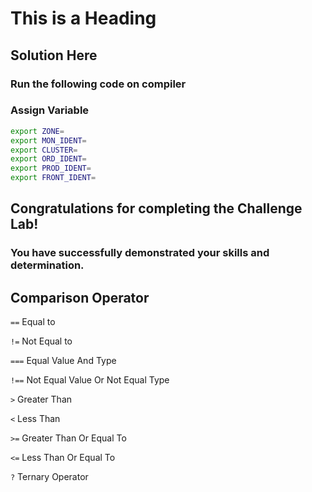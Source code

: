 # This is a Heading

## Solution Here

### Run the following code on compiler

### Assign Variable
```bash
export ZONE=
export MON_IDENT=
export CLUSTER=
export ORD_IDENT=
export PROD_IDENT=
export FRONT_IDENT=
```
## Congratulations  for completing the Challenge Lab!

### You have successfully demonstrated your skills and determination.


## Comparison Operator
```==``` Equal to

```!=``` Not Equal to

```===``` Equal Value And Type

```!==``` Not Equal Value Or Not Equal Type

```>``` Greater Than

```<``` Less Than

```>=``` Greater Than Or Equal To

```<=``` Less Than Or Equal To

```?``` Ternary Operator
